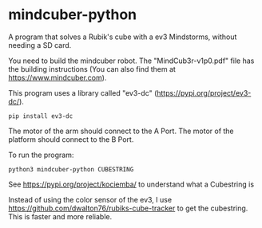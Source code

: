 # mindcuber-python
A program that solves a Rubik's cube with a ev3 Mindstorms, without needing a SD card.

You need to build the mindcuber robot. The "MindCub3r-v1p0.pdf" file has the building instructions (You can also find them  at https://www.mindcuber.com).

This program uses a library called "ev3-dc" (https://pypi.org/project/ev3-dc/).

```
pip install ev3-dc
```

The motor of the arm should connect to the A Port.
The motor of the platform should connect to the B Port.

To run the program:
```
python3 mindcuber-python CUBESTRING
```

See https://pypi.org/project/kociemba/ to understand what a Cubestring is

Instead of using the color sensor of the ev3, I use https://github.com/dwalton76/rubiks-cube-tracker to get the cubestring. This is faster and more reliable.
